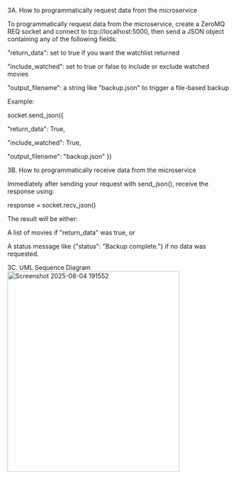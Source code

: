 3A. How to programmatically request data from the microservice

To programmatically request data from the microservice, create a ZeroMQ REQ socket and connect to tcp://localhost:5000, then send a JSON object containing any of the following fields:

"return_data": set to true if you want the watchlist returned

"include_watched": set to true or false to include or exclude watched movies

"output_filename": a string like "backup.json" to trigger a file-based backup

Example:

socket.send_json({

"return_data": True,

"include_watched": True,

"output_filename": "backup.json"
})

3B. How to programmatically receive data from the microservice

Immediately after sending your request with send_json(), receive the response using:

response = socket.recv_json()

The result will be either:

A list of movies if "return_data" was true, or

A status message like {"status": "Backup complete."} if no data was requested.

3C. UML Sequence Diagram
<img width="388" height="453" alt="Screenshot 2025-08-04 191552" src="https://github.com/user-attachments/assets/21b6965b-b214-4072-bd7a-07460abb97a3" />
